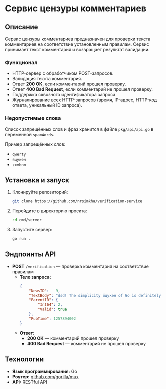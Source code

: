 # Сервис цензуры комментариев

## Описание
Сервис цензуры комментариев предназначен для проверки текста комментариев на соответствие установленным правилам. Сервис принимает текст комментария и возвращает результат валидации.

### Функционал
- HTTP-сервер с обработчиком POST-запросов.
- Валидация текста комментария.
- Ответ **200 OK**, если комментарий прошел проверку.
- Ответ **400 Bad Request**, если комментарий не прошел проверку.
- Поддержка сквозного идентификатора запроса.
- Журналирование всех HTTP-запросов (время, IP-адрес, HTTP-код ответа, уникальный ID запроса).

### Недопустимые слова
Список запрещённых слов и фраз хранится в файле `pkg/api/api.go` в переменной `spamWords`.

Пример запрещённых слов:
- `qwerty`
- `йцукен`
- `zxvbnm`

## Установка и запуск
1. Клонируйте репозиторий:
   ```bash
   git clone https://github.com/nrsimkha/verification-service
   ```
2. Перейдите в директорию проекта:
   ```bash
   cd cmd/server
   ```
3. Запустите сервер:
   ```bash
   go run .
   ```

## Эндпоинты API
- **POST** `/verification` — проверка комментария на соответствие правилам
  - **Тело запроса:**
    ```json
    {
      	"NewsID":   9,
		"TextBody": "dsd! The simplicity йцукен of Go is definitely one of its biggest strengths. Its concurrency model, powered by goroutines and channels, makes handling parallel tasks so much easier. It's great to see how Go prioritizes efficiency without overcomplicating things, which is why it's become so popular for building high-performance systems.",
		"ParentID": {
			"Int64": 2,
			"Valid": true
		},
		"PubTime": 1257894002
    }
    ```
  - **Ответ:**
    - **200 OK** — комментарий прошел проверку
    - **400 Bad Request** — комментарий не прошел проверку

## Технологии
- **Язык программирования:** Go
- **Роутер:** [github.com/gorilla/mux](https://github.com/gorilla/mux)
- **API:** RESTful API

